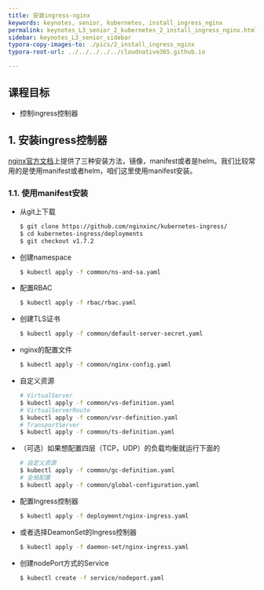 ```yaml
---
title: 安装ingress-nginx
keywords: keynotes, senior, kubernetes, install_ingress_nginx
permalink: keynotes_L3_senior_2_kubernetes_2_install_ingress_nginx.html
sidebar: keynotes_L3_senior_sidebar
typora-copy-images-to: ./pics/2_install_ingress_nginx
typora-root-url: ../../../../../cloudnative365.github.io

---
```


## 课程目标

- 控制ingress控制器

## 1. 安装ingress控制器

[nginx官方文档](https://docs.nginx.com/nginx-ingress-controller/installation/?_ga=2.87051160.1809112633.1593511491-2130300903.1593399596)上提供了三种安装方法，镜像，manifest或者是helm。我们比较常用的是使用manifest或者helm，咱们这里使用manifest安装。

### 1.1. 使用manifest安装

+ 从git上下载

  ``` bash
  $ git clone https://github.com/nginxinc/kubernetes-ingress/
  $ cd kubernetes-ingress/deployments
  $ git checkout v1.7.2
  ```

+ 创建namespace

  ``` bash
  $ kubectl apply -f common/ns-and-sa.yaml
  ```

+ 配置RBAC

  ``` bash
  $ kubectl apply -f rbac/rbac.yaml
  ```

+ 创建TLS证书

  ``` bash
  $ kubectl apply -f common/default-server-secret.yaml
  ```

+ nginx的配置文件

  ``` bash
  $ kubectl apply -f common/nginx-config.yaml
  ```

+ 自定义资源

  ``` bash
  # VirtualServer
  $ kubectl apply -f common/vs-definition.yaml
  # VirtualServerRoute
  $ kubectl apply -f common/vsr-definition.yaml
  # TransportServer
  $ kubectl apply -f common/ts-definition.yaml
  ```

+ （可选）如果想配置四层（TCP，UDP）的负载均衡就运行下面的

  ``` bash
  # 自定义资源
  $ kubectl apply -f common/gc-definition.yaml
  # 全局配置
  $ kubectl apply -f common/global-configuration.yaml
  ```

+ 配置Ingress控制器

  ``` bash
  $ kubectl apply -f deployment/nginx-ingress.yaml
  ```

+ 或者选择DeamonSet的Ingress控制器

  ``` bash
  $ kubectl apply -f daemon-set/nginx-ingress.yaml
  ```

+ 创建nodePort方式的Service

  ``` bash
  $ kubectl create -f service/nodeport.yaml
  ```

  